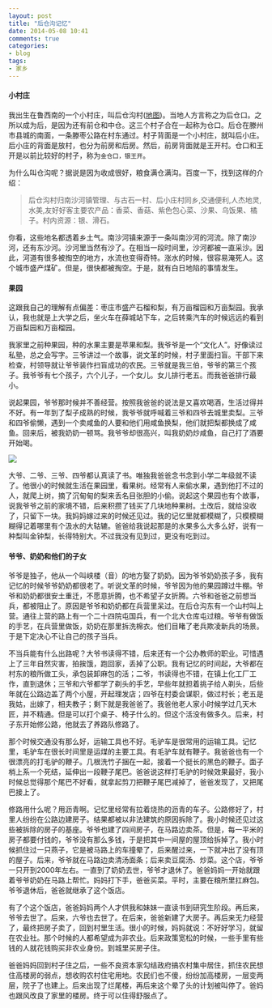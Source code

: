 ```yaml
---
layout: post
title: "后仓沟记忆"
date: 2014-05-08 10:41
comments: true
categories: 
- blog
tags:
- 家乡
---
```



#### 小村庄

我出生在鲁西南的一个小村庄，叫后仓沟村([地图](http://j.map.baidu.com/JWXVr))。当地人方言称之为后仓口。之所以成为后，是因为还有前仓和中仓。这三个村子合在一起称为仓口。后仓在滕州市县城的南面，一条滕枣公路在村东通过。村子背面是一个小村庄，就叫后小庄。后小庄的背面是放村，也分为前房和后房。然后，前房背面就是王开村。仓口和王开是以前比较好的村子，称为`金仓口，银王开`。

为什么叫仓沟呢？据说是因为收成很好，粮食满仓满沟。百度一下，找到这样的介绍：

> 后仓沟村归南沙河镇管理、与古石一村、后小庄村同乡,交通便利,人杰地灵,水美,友好好客主要农产品：香菜、香菇、紫色包心菜、沙果、乌饭果、橘子。村内资源：银、滑石。

你看，这些地名都透着乡土气。南沙河镇来源于一条叫南沙河的河流。除了南沙河，还有东沙河。沙河里当然有沙了。在相当一段时间里，沙河都被一直采沙。因此，河道有很多被掏空的地方，水流也变得奇特。涨水的时候，很容易淹死人。这个城市盛产煤矿。但是，很快都被掏空。于是，就有白日地陷的事情发生。

#### 果园

这跟我自己的理解有点偏差：枣庄市盛产石榴和梨，有万亩榴园和万亩梨园。我承认，我也就是上大学之后，坐火车在薛城站下车，之后转乘汽车的时候远远的看到万亩梨园和万亩榴园。

我家里之前种果园，种的水果主要是苹果和梨。我爷爷是一个“文化人”。好像读过私塾，总之会写字。三爷讲过一个故事，说文革的时候，村子里面扫盲。干部下来检查，村领导就让爷爷装作扫盲成功的农民。三爷就是我三伯，爷爷的第三个孩子。我爷爷有七个孩子，六个儿子，一个女儿。女儿排行老五。而我爸爸排行最小。

说起果园，爷爷那时候并不善经营。按照我爸爸的说法是又喜欢喝酒，生活过得并不好。有一年到了梨子成熟的时候，我爷爷就呼喊着三爷和四爷去城里卖梨。三爷和四爷偷懒，遇到一个卖咸鱼的人要和他们用咸鱼换梨，他们就把梨都换成了咸鱼。回来后，被我奶奶一顿骂。我爷爷却很高兴，叫我奶奶炒咸鱼，自己打了酒要开始喝。

![](https://farm6.staticflickr.com/5559/14133646131_69f586e512_o.jpg)

大爷、二爷、三爷、四爷都认真读了书。唯独我爸爸念书念到小学二年级就不读了。他很小的时候就生活在果园里，看果树。经常有人来偷水果，遇到他打不过的人，就爬上树，摘了沉甸甸的梨来丢名目张胆的小偷。说起这个果园也有个故事，说我爷爷之前的家境不错，后来积攒了钱买了几块地种果树。土改后，就给没收了，只留下一块。我妈妈嫁过来的时候还见过。我的记忆里就都模糊了，只模模糊糊得记着哪里有个汲水的大轱辘。爸爸给我说起那是的水果多么大多么好，说有一种梨叫金钟梨，长得特别大。不过我没有见到过，更没有吃到过。

#### 爷爷、奶奶和他们的子女

爷爷是独子，他从一个叫峡楼（音）的地方娶了奶奶。因为爷爷奶奶孩子多，我有记忆的时候爷爷奶奶都很老了。听说文革的时候，爷爷因为他的果园蹲过牛棚。爷爷和奶奶都很安土重迁，不愿意折腾，也不希望子女折腾。六爷和爸爸之前想当兵，都被阻止了。原因是爷爷和奶奶都在兵营里呆过。在后仓沟东有一个山村叫上营。通往上营的路上有一个二十四院屯国兵，有一个北大仓库屯过粮。爷爷有做饭的手艺，在兵营里做饭，奶奶在那里拆洗棉衣。他们目睹了老兵欺凌新兵的场景。于是下定决心不让自己的孩子当兵。

不当兵能有什么出路呢？大爷书读得不错，后来还有一个公办教师的职业。可惜遇上了三年自然灾害，拍挨饿，跑回家，丢掉了公职。我有记忆的时间起，大爷都在村东的粮所做工头，承包装卸麻包的活；二爷，书读得也不错，在镇上化工厂工作，直到退休；三爷和六爷都学了剃头的手艺，早些年就担着挑子给人剃头，后些年就在公路边盖了两个小屋，开起理发店；四爷在村委会谋职，做过村长；老五是我姑，出嫁了，相夫教子；剩下就是我爸爸了。我爸他老人家小时候学过几天木匠，并不精通。但是可以打个桌子、椅子什么的。但这个活没有做多久。后来，村子东开始修公路，他就去了养路队修路了。

那个时候交通没有那么好，运输工具也不好。毛驴车是很常用的运输工具。记忆里，毛驴车在很长时间里是运煤的主要工具。有毛驴车就有鞭子。我爸爸也有一个很漂亮的打毛驴的鞭子。几根洗竹子捆在一起，接着一个挺长的黑色的鞭子。面子梢上系一个死结，延伸出一段鞭子尾巴。爸爸说这样打毛驴的时候效果最好，我小时候总觉得那个尾巴不好看，就拿起剪刀把鞭子尾巴减掉了，爸爸发现了，又把尾巴接上了。

修路用什么呢？用沥青啊。记忆里经常有拉着烧热的沥青的车子。公路修好了，村里人纷纷在公路边建房子。结果都被以非法建筑的原因拆除了。我小时候还见过这些被拆除的房子的基座。爷爷也建了四间房子，在马路边卖茶。但是，每一平米的房子都要付钱的，爷爷没有那么多钱，于是把其中一间屋的屋顶给拆掉了。我小时候抓住过一只燕子，它是被马路上的车撞晕了，后来醒过来，一下就冲出了没有顶的屋子。后来，爷爷就在马路边卖清汤面条；后来卖豆腐汤、炒菜。这个店，爷爷一只开到2000年左右。一直到了奶奶去世，爷爷才退休了。爸爸妈妈一开始就跟着爷爷奶奶在马路上帮忙。妈妈打下手，爸爸买菜。平时，主要在粮所里扛麻包。爷爷退休后，爸爸就继承了这个饭店。

有了个这个饭店，爸爸妈妈两个人才供我和妹妹一直读书到研究生阶段。再后来，爷爷去世了。后来，六爷也去世了。在后来，爸爸新建了大房子。再后来无力经营了，最终把房子卖了，回到村里生活。很小的时候，妈妈就说：不好好学习，就留在农业社。那个时候的人都希望成为非农业。后来政策宽松的时候，一些手里有些钱的人就花钱购买非农业身份。到城里买房子住。

爸爸妈妈回到村子住之后，一些不良资本家勾结政府搞农村集中居住，抓住农民想住高楼房的弱点，想收购农村住宅用地。农民们也不傻，纷纷加高楼房，一层变两层，院子了也建上。后来出现了烂尾楼，再后来这个晕了头的计划被叫停了。爸妈也跟风改良了家里的楼房。终于可以住得舒服点了。













